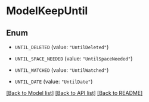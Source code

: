 # ModelKeepUntil

## Enum


* `UNTIL_DELETED` (value: `"UntilDeleted"`)

* `UNTIL_SPACE_NEEDED` (value: `"UntilSpaceNeeded"`)

* `UNTIL_WATCHED` (value: `"UntilWatched"`)

* `UNTIL_DATE` (value: `"UntilDate"`)


[[Back to Model list]](../README.md#documentation-for-models) [[Back to API list]](../README.md#documentation-for-api-endpoints) [[Back to README]](../README.md)


